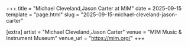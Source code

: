 +++
title = "Michael Cleveland,Jason Carter at MIM"
date = 2025-09-15
template = "page.html"
slug = "2025-09-15-michael-cleveland-jason-carter"

[extra]
artist = "Michael Cleveland,Jason Carter"
venue = "MIM Music & Instrument Museum"
venue_url = "https://mim.org/"
+++
